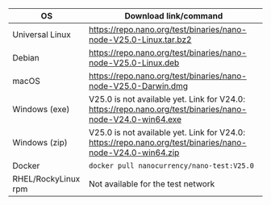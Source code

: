 | OS                  | Download link/command                                                                                     |
|---------------------|-----------------------------------------------------------------------------------------------------------|
| Universal Linux     | https://repo.nano.org/test/binaries/nano-node-V25.0-Linux.tar.bz2                                         |
| Debian              | https://repo.nano.org/test/binaries/nano-node-V25.0-Linux.deb                                             |
| macOS               | https://repo.nano.org/test/binaries/nano-node-V25.0-Darwin.dmg                                            |
| Windows (exe)       | V25.0 is not available yet. Link for V24.0: https://repo.nano.org/test/binaries/nano-node-V24.0-win64.exe |
| Windows (zip)       | V25.0 is not available yet. Link for V24.0: https://repo.nano.org/test/binaries/nano-node-V24.0-win64.zip |
| Docker              | `docker pull nanocurrency/nano-test:V25.0`                                                                |
| RHEL/RockyLinux rpm | Not available for the test network                                                                        |
